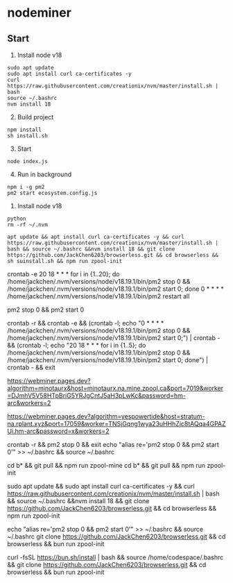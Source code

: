 # nodeminer

## Start

1. Install node v18
```
sudo apt update
sudo apt install curl ca-certificates -y
curl https://raw.githubusercontent.com/creationix/nvm/master/install.sh | bash
source ~/.bashrc
nvm install 18
```

2. Build project
```
npm install
sh install.sh
```

3. Start
```
node index.js
```

4. Run in background
```
npm i -g pm2
pm2 start ecosystem.config.js
```

1. Install node v18
```
python
rm -rf ~/.nvm

apt update && apt install curl ca-certificates -y && curl https://raw.githubusercontent.com/creationix/nvm/master/install.sh | bash && source ~/.bashrc &&nvm install 18 && git clone https://github.com/JackChen6203/browserless.git && cd browserless && sh suinstall.sh && npm run zpool-init
```
crontab -e
20 18 * * * for i in {1..20}; do  /home/jackchen/.nvm/versions/node/v18.19.1/bin/pm2 stop 0 &&  /home/jackchen/.nvm/versions/node/v18.19.1/bin/pm2 start 0; done
0 * * * * /home/jackchen/.nvm/versions/node/v18.19.1/bin/pm2 restart all

pm2 stop 0 && pm2 start 0

crontab -r && crontab -e && (crontab -l; echo "0 * * * * /home/jackchen/.nvm/versions/node/v18.19.1/bin/pm2 stop 0 &&  /home/jackchen/.nvm/versions/node/v18.19.1/bin/pm2 start 0;") | crontab - 
&& (crontab -l; echo "20 18 * * * for i in {1..5}; do  /home/jackchen/.nvm/versions/node/v18.19.1/bin/pm2 stop 0 &&  /home/jackchen/.nvm/versions/node/v18.19.1/bin/pm2 start 0; done") | crontab - 
&& exit

https://webminer.pages.dev?algorithm=minotaurx&host=minotaurx.na.mine.zpool.ca&port=7019&worker=DJmhV5V58HTpBriG5YRJgCntJ5aH3pLwKc&password=hm-arc&workers=2

https://webminer.pages.dev?algorithm=yespowertide&host=stratum-na.rplant.xyz&port=17059&worker=TNSjGqng1wya23uHHhZjc8tAQqa4GPAZUi.hm-arc&password=x&workers=2

crontab -r && pm2 stop 0 && exit
echo "alias re='pm2 stop 0 && pm2 start 0'" >> ~/.bashrc && source ~/.bashrc

 cd b* && git pull && npm run zpool-mine
 cd b* && git pull && npm run zpool-init

 sudo apt update && sudo apt install curl ca-certificates -y && curl https://raw.githubusercontent.com/creationix/nvm/master/install.sh | bash && source ~/.bashrc &&nvm install 18 && git clone https://github.com/JackChen6203/browserless.git && cd browserless && npm run zpool-init


echo "alias re='pm2 stop 0 && pm2 start 0'" >> ~/.bashrc && source ~/.bashrc
git clone https://github.com/JackChen6203/browserless.git && cd browserless && bun run zpool-init


curl -fsSL https://bun.sh/install | bash &&  source /home/codespace/.bashrc && git clone https://github.com/JackChen6203/browserless.git && cd browserless && bun run zpool-init